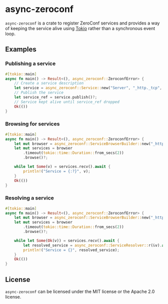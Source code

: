 # async-zeroconf

`async-zeroconf` is a crate to register ZeroConf services and provides a way of
keeping the service alive using [Tokio] rather than a synchronous event loop.

## Examples

### Publishing a service

```rust
#[tokio::main]
async fn main() -> Result<(), async_zeroconf::ZeroconfError> {
    // Create a service description
    let service = async_zeroconf::Service::new("Server", "_http._tcp", 80);
    // Publish the service
    let service_ref = service.publish()?;
    // Service kept alive until service_ref dropped
    Ok(())
}
```

### Browsing for services

```rust
#[tokio::main]
async fn main() -> Result<(), async_zeroconf::ZeroconfError> {
    let mut browser = async_zeroconf::ServiceBrowserBuilder::new("_http._tcp");
    let mut services = browser
        .timeout(tokio::time::Duration::from_secs(2))
        .browse()?;

    while let Some(v) = services.recv().await {
        println!("Service = {:?}", v);
    }
    Ok(())
}
```

### Resolving a service

```rust
#[tokio::main]
async fn main() -> Result<(), async_zeroconf::ZeroconfError> {
    let mut browser = async_zeroconf::ServiceBrowserBuilder::new("_http._tcp");
    let mut services = browser
        .timeout(tokio::time::Duration::from_secs(2))
        .browse()?;

    while let Some(Ok(v)) = services.recv().await {
        let resolved_service = async_zeroconf::ServiceResolver::r(&v).await?;
        println!("Service = {}", resolved_service);
    }
    Ok(())
}
```

## License

`async-zeroconf` can be licensed under the MIT license or the Apache 2.0 license.

[Tokio]: https://tokio.rs/
